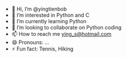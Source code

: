 - 👋 Hi, I’m @yingtienbob
- 👀 I’m interested in Python and C
- 🌱 I’m currently learning Python
- 💞️ I’m looking to collaborate on Python coding
- 📫 How to reach me ying_s@hotmail.com
- 😄 Pronouns: ...
- ⚡ Fun fact: Tennis, Hiking

<!---
yingtienbob/yingtienbob is a ✨ special ✨ repository because its `README.md` (this file) appears on your GitHub profile.
You can click the Preview link to take a look at your changes.
--->

